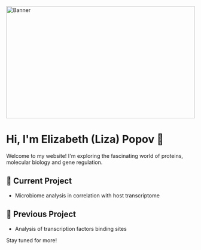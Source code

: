 
<link rel="stylesheet" href="/elizabethp.github.io/assets/style.css">

<img src="/elizabethp.github.io/assets/site-banner.svg" alt="Banner" style="width:100%; max-height:300px;" />

# Hi, I'm Elizabeth (Liza) Popov 👋

Welcome to my website! I'm exploring the fascinating world of proteins, molecular biology and gene regulation.

## 🔬 Current Project
- Microbiome analysis in correlation with host transcriptome

## 🔬 Previous Project
- Analysis of transcription factors binding sites

Stay tuned for more!

